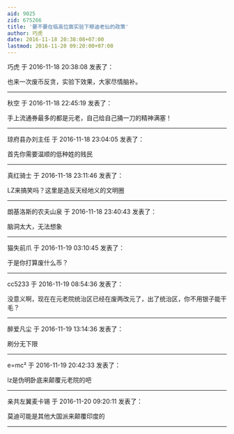 ```yaml
---
aid: 9025
zid: 675266
title: '要不要在临高位面实验下穆迪老仙的政策'
author: 巧虎
date: 2016-11-18 20:38:08+07:00
lastmod: 2016-11-20 09:20:00+07:00
---
```


巧虎 于 2016-11-18 20:38:08 发表了：

也来一次废币反贪，实验下效果，大家尽情脑补。

---------

秋空 于 2016-11-18 22:45:19 发表了：

手上流通券最多的都是元老，自己给自己捅一刀的精神满塞！

---------

琼府县办刘主任 于 2016-11-18 23:04:05 发表了：

首先你需要温顺的低种姓的贱民

---------

真红骑士 于 2016-11-18 23:11:46 发表了：

LZ来搞笑吗？这里是造反天经地义的文明圈

---------

朗基洛斯的农夫山泉 于 2016-11-18 23:40:43 发表了：

脑洞太大，无法想象

---------

猫失前爪 于 2016-11-19 03:10:45 发表了：

于是你打算废什么币？

---------

cc5233 于 2016-11-19 08:54:36 发表了：

没意义啊，现在在元老院统治区已经在废两改元了，出了统治区，你不用银子能干毛？

---------

醉爱凡尘 于 2016-11-19 13:14:36 发表了：

刷分无下限

---------

e=mc² 于 2016-11-19 20:42:33 发表了：

lz是伪明卧底来颠覆元老院的吧

---------

亲共左翼麦卡锡 于 2016-11-20 09:20:11 发表了：

莫迪可能是其他大国派来颠覆印度的

---------

